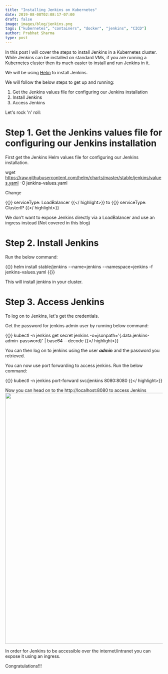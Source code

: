 ```yaml
---
title: "Installing Jenkins on Kubernetes"
date: 2019-08-08T02:08:17-07:00
draft: false
image: images/blog/jenkins.png
tags: ["kubernetes", "containers", "docker", "jenkins", "CICD"]
author: Prabhat Sharma
type: post
---
```


In this post I will cover the steps to install Jenkins in a Kubernetes cluster. While Jenkins can be installed on standard VMs, if you are running a Kubernetes cluster then its much easier to install and run Jenkins in it. 

We will be using [Helm](../helm-tutorial-the-package-manager-for-kubernetes-part-1) to install Jenkins.

We will follow the below steps to get up and running:

1. Get the Jenkins values file for configuring our Jenkins installation
2. Install Jenkins
3. Access Jenkins


Let's rock 'n' roll:

# Step 1. Get the Jenkins values file for configuring our Jenkins installation

First get the Jenkins Helm values file for configuring our Jenkins installation.

wget https://raw.githubusercontent.com/helm/charts/master/stable/jenkins/values.yaml -O jenkins-values.yaml

Change 

{{<highlight yaml>}}
  serviceType: LoadBalancer
{{</ highlight>}}
to
{{<highlight yaml>}}
  serviceType: ClusterIP
{{</ highlight>}}

We don't want to expose Jenkins directly via a LoadBalancer and use an ingress instead (Not covered in this blog)

# Step 2. Install Jenkins

Run the below command:

{{<highlight shell>}}
helm install stable/jenkins --name=jenkins --namespace=jenkins -f jenkins-values.yaml
{{</highlight>}}

This will install jenkins in your cluster. 


# Step 3. Access Jenkins

To log on to Jenkins, let's get the credentials.

Get the password for jenkins admin user by running below command:

{{<highlight shell>}}
kubectl -n jenkins get secret jenkins -o=jsonpath='{.data.jenkins-admin-password}' | base64 --decode
{{</ highlight>}}

You can then log on to jenkins using the user <b><i>admin</i></b> and the password you retrieved.

You can now use port forwarding to access jenkins. Run the below command:

{{<highlight shell>}}
kubectl -n jenkins port-forward svc/jenkins 8080:8080
{{</ highlight>}}

Now you can head on to the http://localhost:8080 to access Jenkins
<img src="/images/blog/jenkins-login-page.png" width="800px">

In order for Jenkins to be accessible over the internet/intranet you can expose it using an ingress.

Congratulations!!!